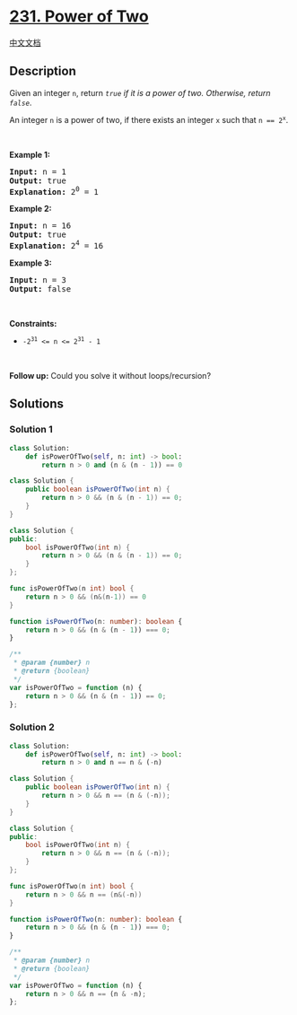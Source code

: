 # [231. Power of Two](https://leetcode.com/problems/power-of-two)

[中文文档](./solution/0200-0299/0231.Power%20of%20Two/README.md)

<!-- tags:Bit Manipulation,Recursion,Math -->

## Description

<p>Given an integer <code>n</code>, return <em><code>true</code> if it is a power of two. Otherwise, return <code>false</code></em>.</p>

<p>An integer <code>n</code> is a power of two, if there exists an integer <code>x</code> such that <code>n == 2<sup>x</sup></code>.</p>

<p>&nbsp;</p>
<p><strong class="example">Example 1:</strong></p>

<pre>
<strong>Input:</strong> n = 1
<strong>Output:</strong> true
<strong>Explanation: </strong>2<sup>0</sup> = 1
</pre>

<p><strong class="example">Example 2:</strong></p>

<pre>
<strong>Input:</strong> n = 16
<strong>Output:</strong> true
<strong>Explanation: </strong>2<sup>4</sup> = 16
</pre>

<p><strong class="example">Example 3:</strong></p>

<pre>
<strong>Input:</strong> n = 3
<strong>Output:</strong> false
</pre>

<p>&nbsp;</p>
<p><strong>Constraints:</strong></p>

<ul>
	<li><code>-2<sup>31</sup> &lt;= n &lt;= 2<sup>31</sup> - 1</code></li>
</ul>

<p>&nbsp;</p>
<strong>Follow up:</strong> Could you solve it without loops/recursion?

## Solutions

### Solution 1

<!-- tabs:start -->

```python
class Solution:
    def isPowerOfTwo(self, n: int) -> bool:
        return n > 0 and (n & (n - 1)) == 0
```

```java
class Solution {
    public boolean isPowerOfTwo(int n) {
        return n > 0 && (n & (n - 1)) == 0;
    }
}
```

```cpp
class Solution {
public:
    bool isPowerOfTwo(int n) {
        return n > 0 && (n & (n - 1)) == 0;
    }
};
```

```go
func isPowerOfTwo(n int) bool {
	return n > 0 && (n&(n-1)) == 0
}
```

```ts
function isPowerOfTwo(n: number): boolean {
    return n > 0 && (n & (n - 1)) === 0;
}
```

```js
/**
 * @param {number} n
 * @return {boolean}
 */
var isPowerOfTwo = function (n) {
    return n > 0 && (n & (n - 1)) == 0;
};
```

<!-- tabs:end -->

### Solution 2

<!-- tabs:start -->

```python
class Solution:
    def isPowerOfTwo(self, n: int) -> bool:
        return n > 0 and n == n & (-n)
```

```java
class Solution {
    public boolean isPowerOfTwo(int n) {
        return n > 0 && n == (n & (-n));
    }
}
```

```cpp
class Solution {
public:
    bool isPowerOfTwo(int n) {
        return n > 0 && n == (n & (-n));
    }
};
```

```go
func isPowerOfTwo(n int) bool {
	return n > 0 && n == (n&(-n))
}
```

```ts
function isPowerOfTwo(n: number): boolean {
    return n > 0 && (n & (n - 1)) === 0;
}
```

```js
/**
 * @param {number} n
 * @return {boolean}
 */
var isPowerOfTwo = function (n) {
    return n > 0 && n == (n & -n);
};
```

<!-- tabs:end -->

<!-- end -->
